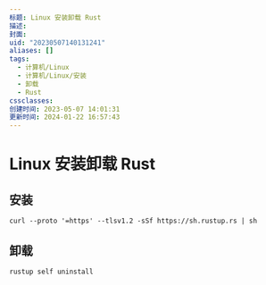 ```yaml
---
标题: Linux 安装卸载 Rust
描述:
封面:
uid: "20230507140131241"
aliases: []
tags:
  - 计算机/Linux
  - 计算机/Linux/安装
  - 卸载
  - Rust
cssclasses:
创建时间: 2023-05-07 14:01:31
更新时间: 2024-01-22 16:57:43
---
```


# Linux 安装卸载 Rust

## 安装

```shell
curl --proto '=https' --tlsv1.2 -sSf https://sh.rustup.rs | sh
```

## 卸载

```shell
rustup self uninstall
```
